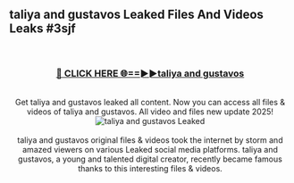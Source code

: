 ## taliya and gustavos Leaked Files And Videos Leaks #3sjf
<br>
<div align="center">
<h3><a href="https://watchclip.my.id/taliya and gustavos" rel="nofollow">🔴 CLICK HERE 🌐==►►taliya and gustavos</a></h3>
<br>
Get taliya and gustavos leaked all content. Now you can access all files & videos of taliya and gustavos. All video and files new update 2025!
<br>
<a href="https://watchclip.my.id/taliya and gustavos" rel="nofollow" data-target="animated-image.originalLink"><img src="https://i.ibb.co.com/WyWwxjT/player-gif2.gif" alt="taliya and gustavos Leaked" style="max-width: 100%; display: inline-block;" data-target="animated-image.originalImage"></a>
<br><br>
taliya and gustavos original files & videos took the internet by storm and amazed viewers on various Leaked social media platforms. taliya and gustavos, a young and talented digital creator, recently became famous thanks to this interesting files & videos.
</div>
<br>